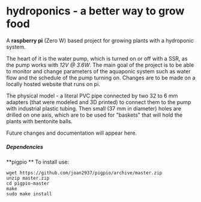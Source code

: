 # hydroponics - a better way to grow food

A **raspberry pi** (Zero W) based project for growing plants with a hydroponic system.

The heart of it is the water pump, which is turned on or off with a SSR, as the pump works with *12V @ 3.6W*.   The main goal of the project is to be able to monitor and change parameters of the aquaponic system such as water flow and the schedule of the pump turning on. Changes are to be made on a locally hosted website that runs on pi.

The physical model - a literal PVC pipe connected by two 32 to 6 mm adapters (that were modeled and 3D printed) to connect them to the pump with industrial plastic tubing. Then small (37 mm in diameter) holes are drilled on one axis, which are to be used for "baskets" that will hold the plants with bentonite balls.

Future changes and documentation will appear here.

##### Dependencies
**pigpio
**
To install use:
```
wget https://github.com/joan2937/pigpio/archive/master.zip
unzip master.zip
cd pigpio-master
make
sudo make install
```
